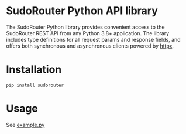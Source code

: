 # SudoRouter Python API library

The SudoRouter Python library provides convenient access to the SudoRouter REST API from any Python 3.8+
application. The library includes type definitions for all request params and response fields, and offers both
synchronous and asynchronous clients powered by [httpx](https://github.com/encode/httpx).

# Installation

```shell
pip install sudorouter
```

# Usage

See [example.py](example.py)